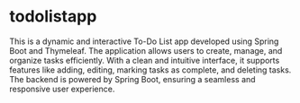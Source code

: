 # todolistapp

This is a dynamic and interactive To-Do List app developed using Spring Boot and Thymeleaf. The application allows users to create, manage, and organize tasks efficiently. With a clean and intuitive interface, it supports features like adding, editing, marking tasks as complete, and deleting tasks. The backend is powered by Spring Boot, ensuring a seamless and responsive user experience.

